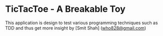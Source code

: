 # TicTacToe - A Breakable Toy

This application is design to test various programming techniques such as TDD and thus get more insight by
[Smit Shah] (who828@gmail.com)